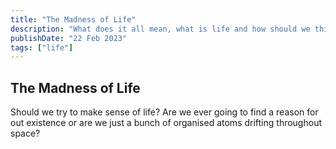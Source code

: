 ```yaml
---
title: "The Madness of Life"
description: "What does it all mean, what is life and how should we think about it from a day to day basis to the grand view"
publishDate: "22 Feb 2023"
tags: ["life"]
---
```


## The Madness of Life

Should we try to make sense of life? Are we ever going to find a reason for out existence or are we just a bunch of organised atoms drifting throughout space?

